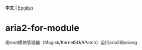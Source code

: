 **中文** | [English](README_en.md)

# aria2-for-module
用root模块管理器（Magisk/KernelSU/APatch）运行aria2和ariang